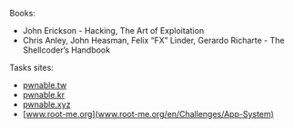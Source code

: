 Books:  
* John Erickson - Hacking, The Art of Exploitation  
* Chris Anley, John Heasman, Felix “FX” Linder, Gerardo Richarte - The Shellcoder’s Handbook  

Tasks sites:  
* [pwnable.tw](pwnable.tw)
* [pwnable.kr](pwnable.kr)
* [pwnable.xyz](pwnable.xyz)
* [www.root-me.org](www.root-me.org/en/Challenges/App-System)
